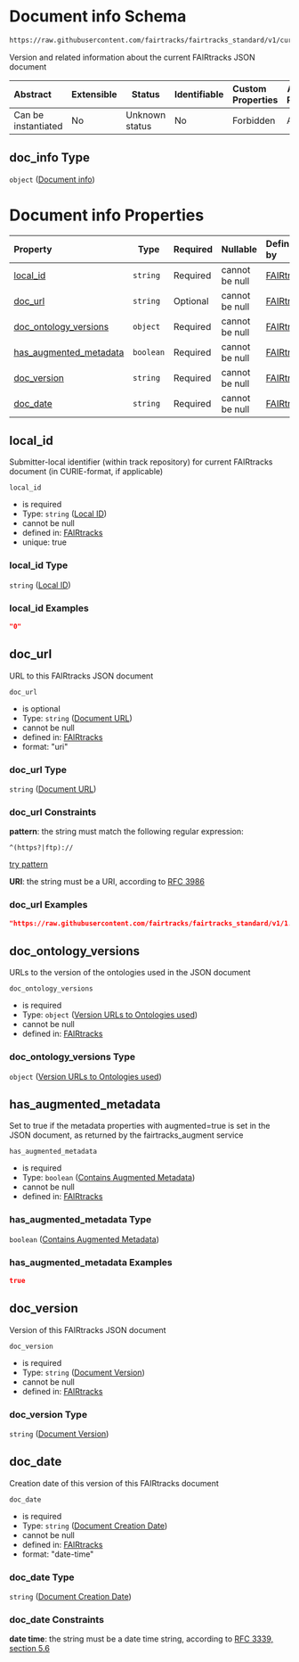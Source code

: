 # Document info Schema

```txt
https://raw.githubusercontent.com/fairtracks/fairtracks_standard/v1/current/json/schema/fairtracks.schema.json#/properties/doc_info
```

Version and related information about the current FAIRtracks JSON document


| Abstract            | Extensible | Status         | Identifiable | Custom Properties | Additional Properties | Access Restrictions | Defined In                                                                               |
| :------------------ | ---------- | -------------- | ------------ | :---------------- | --------------------- | ------------------- | ---------------------------------------------------------------------------------------- |
| Can be instantiated | No         | Unknown status | No           | Forbidden         | Allowed               | none                | [fairtracks.schema.json\*](../json/schema/fairtracks.schema.json "open original schema") |

## doc_info Type

`object` ([Document info](fairtracks-properties-document-info.md))

# Document info Properties

| Property                                          | Type      | Required | Nullable       | Defined by                                                                                                                                                                                                                                                                  |
| :------------------------------------------------ | --------- | -------- | -------------- | :-------------------------------------------------------------------------------------------------------------------------------------------------------------------------------------------------------------------------------------------------------------------------- |
| [local_id](#local_id)                             | `string`  | Required | cannot be null | [FAIRtracks](fairtracks-properties-document-info-properties-local-id.md "https://raw.githubusercontent.com/fairtracks/fairtracks_standard/v1/current/json/schema/fairtracks.schema.json#/properties/doc_info/properties/local_id")                                     |
| [doc_url](#doc_url)                               | `string`  | Optional | cannot be null | [FAIRtracks](fairtracks-properties-document-info-properties-document-url.md "https://raw.githubusercontent.com/fairtracks/fairtracks_standard/v1/current/json/schema/fairtracks.schema.json#/properties/doc_info/properties/doc_url")                                  |
| [doc_ontology_versions](#doc_ontology_versions)   | `object`  | Required | cannot be null | [FAIRtracks](fairtracks-properties-document-info-properties-version-urls-to-ontologies-used.md "https://raw.githubusercontent.com/fairtracks/fairtracks_standard/v1/current/json/schema/fairtracks.schema.json#/properties/doc_info/properties/doc_ontology_versions") |
| [has_augmented_metadata](#has_augmented_metadata) | `boolean` | Required | cannot be null | [FAIRtracks](fairtracks-properties-document-info-properties-contains-augmented-metadata.md "https://raw.githubusercontent.com/fairtracks/fairtracks_standard/v1/current/json/schema/fairtracks.schema.json#/properties/doc_info/properties/has_augmented_metadata")    |
| [doc_version](#doc_version)                       | `string`  | Required | cannot be null | [FAIRtracks](fairtracks-properties-document-info-properties-document-version.md "https://raw.githubusercontent.com/fairtracks/fairtracks_standard/v1/current/json/schema/fairtracks.schema.json#/properties/doc_info/properties/doc_version")                          |
| [doc_date](#doc_date)                             | `string`  | Required | cannot be null | [FAIRtracks](fairtracks-properties-document-info-properties-document-creation-date.md "https://raw.githubusercontent.com/fairtracks/fairtracks_standard/v1/current/json/schema/fairtracks.schema.json#/properties/doc_info/properties/doc_date")                       |

## local_id

Submitter-local identifier (within  track repository) for current FAIRtracks document (in CURIE-format, if applicable)


`local_id`

-   is required
-   Type: `string` ([Local ID](fairtracks-properties-document-info-properties-local-id.md))
-   cannot be null
-   defined in: [FAIRtracks](fairtracks-properties-document-info-properties-local-id.md "https://raw.githubusercontent.com/fairtracks/fairtracks_standard/v1/current/json/schema/fairtracks.schema.json#/properties/doc_info/properties/local_id")
-   unique: true

### local_id Type

`string` ([Local ID](fairtracks-properties-document-info-properties-local-id.md))

### local_id Examples

```json
"0"
```

## doc_url

URL to this FAIRtracks JSON document


`doc_url`

-   is optional
-   Type: `string` ([Document URL](fairtracks-properties-document-info-properties-document-url.md))
-   cannot be null
-   defined in: [FAIRtracks](fairtracks-properties-document-info-properties-document-url.md "https://raw.githubusercontent.com/fairtracks/fairtracks_standard/v1/current/json/schema/fairtracks.schema.json#/properties/doc_info/properties/doc_url")
-   format: "uri"

### doc_url Type

`string` ([Document URL](fairtracks-properties-document-info-properties-document-url.md))

### doc_url Constraints

**pattern**: the string must match the following regular expression: 

```regexp
^(https?|ftp)://
```

[try pattern](https://regexr.com/?expression=%5E(https%3F%7Cftp)%3A%2F%2F "try regular expression with regexr.com")

**URI**: the string must be a URI, according to [RFC 3986](https://tools.ietf.org/html/rfc4291 "check the specification")

### doc_url Examples

```json
"https://raw.githubusercontent.com/fairtracks/fairtracks_standard/v1/1.0.2/json/examples/fairtracks.example.json"
```

## doc_ontology_versions

URLs to the version of the ontologies used in the JSON document


`doc_ontology_versions`

-   is required
-   Type: `object` ([Version URLs to Ontologies used](fairtracks-properties-document-info-properties-version-urls-to-ontologies-used.md))
-   cannot be null
-   defined in: [FAIRtracks](fairtracks-properties-document-info-properties-version-urls-to-ontologies-used.md "https://raw.githubusercontent.com/fairtracks/fairtracks_standard/v1/current/json/schema/fairtracks.schema.json#/properties/doc_info/properties/doc_ontology_versions")

### doc_ontology_versions Type

`object` ([Version URLs to Ontologies used](fairtracks-properties-document-info-properties-version-urls-to-ontologies-used.md))

## has_augmented_metadata

Set to true if the metadata properties with augmented=true is set in the JSON document, as returned by the fairtracks_augment service


`has_augmented_metadata`

-   is required
-   Type: `boolean` ([Contains Augmented Metadata](fairtracks-properties-document-info-properties-contains-augmented-metadata.md))
-   cannot be null
-   defined in: [FAIRtracks](fairtracks-properties-document-info-properties-contains-augmented-metadata.md "https://raw.githubusercontent.com/fairtracks/fairtracks_standard/v1/current/json/schema/fairtracks.schema.json#/properties/doc_info/properties/has_augmented_metadata")

### has_augmented_metadata Type

`boolean` ([Contains Augmented Metadata](fairtracks-properties-document-info-properties-contains-augmented-metadata.md))

### has_augmented_metadata Examples

```json
true
```

## doc_version

Version of this FAIRtracks JSON document


`doc_version`

-   is required
-   Type: `string` ([Document Version](fairtracks-properties-document-info-properties-document-version.md))
-   cannot be null
-   defined in: [FAIRtracks](fairtracks-properties-document-info-properties-document-version.md "https://raw.githubusercontent.com/fairtracks/fairtracks_standard/v1/current/json/schema/fairtracks.schema.json#/properties/doc_info/properties/doc_version")

### doc_version Type

`string` ([Document Version](fairtracks-properties-document-info-properties-document-version.md))

## doc_date

Creation date of this version of this FAIRtracks document


`doc_date`

-   is required
-   Type: `string` ([Document Creation Date](fairtracks-properties-document-info-properties-document-creation-date.md))
-   cannot be null
-   defined in: [FAIRtracks](fairtracks-properties-document-info-properties-document-creation-date.md "https://raw.githubusercontent.com/fairtracks/fairtracks_standard/v1/current/json/schema/fairtracks.schema.json#/properties/doc_info/properties/doc_date")
-   format: "date-time"

### doc_date Type

`string` ([Document Creation Date](fairtracks-properties-document-info-properties-document-creation-date.md))

### doc_date Constraints

**date time**: the string must be a date time string, according to [RFC 3339, section 5.6](https://tools.ietf.org/html/rfc3339 "check the specification")
